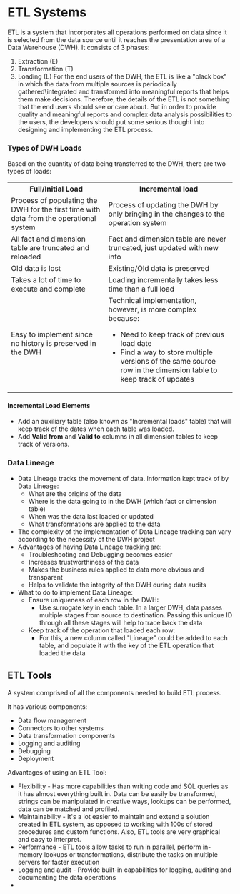 # ETL Systems
ETL is a system that incorporates all operations performed on data since it is selected from the data source until it reaches the presentation area of a Data Warehouse (DWH). It consists of 3 phases: 
1. Extraction (E)
2. Transformation (T)
3. Loading (L)
For the end users of the DWH, the ETL is like a "black box" in which the data from multiple sources is periodically gathered\integrated and transformed into meaningful reports that helps them make decisions. Therefore, the details of the ETL is not something that the end users should see or care about. But in order to provide quality and meaningful reports and complex data analysis possibilities to the users, the developers should put some serious thought into designing and implementing the ETL process.

### Types of DWH Loads
Based on the quantity of data being transferred to the DWH, there are two types of loads: 

<table>
<tr>
<th>Full/Initial Load</th>
<th>Incremental load</th>
</tr>
<tr>
<td>Process of populating the DWH for the first time with data from the operational system</td>
<td>Process of updating the DWH by only bringing in the changes to the operation system</td>
</tr>
<tr>
<td>All fact and dimension table are truncated and reloaded</td>
<td> Fact and dimension table are never truncated, just updated with new info</td>
</tr>
<tr>
<td>Old data is lost</td>
<td>Existing/Old data is preserved</td>
</tr>
<tr>
<td>Takes a lot of time to execute and complete</td>
<td>Loading incrementally takes less time than a full load</td>
</tr>
<tr>
<td>Easy to implement since no history is preserved in the DWH</td>
<td>
	Technical implementation, however, is more complex because: 
	<ul>
		<li> Need to keep track of previous load date </li>
		<li> Find a way to store multiple versions of the same source row in the dimension table to keep track of updates </li>
	</ul>
</td>
</tr>
</table>

#### Incremental Load Elements
* Add an auxiliary table (also known as "Incremental loads" table) that will keep track of the dates when each table was loaded. 
* Add **Valid from** and **Valid to** columns in all dimension tables to keep track of versions.

### Data Lineage
* Data Lineage tracks the movement of data. Information kept track of by Data Lineage: 
	* What are the origins of the data
	* Where is the data going to in the DWH (which fact or dimension table)
	* When was the data last loaded or updated
	* What transformations are applied to the data
* The complexity of the implementation of Data Lineage tracking can vary according to the necessity of the DWH project
* Advantages of having Data Lineage tracking are: 
	* Troubleshooting and Debugging becomes easier
	* Increases trustworthiness of the data
	* Makes the business rules applied to data more obvious and transparent
	* Helps to validate the integrity of the DWH during data audits
* What to do to implement Data Lineage: 
	* Ensure uniqueness of each row in the DWH:
		* Use surrogate key in each table. In a larger DWH, data passes multiple stages from source to destination. Passing this unique ID through all these stages will help to trace back the data
	* Keep track of the operation that loaded each row:
		* For this, a new column called "Lineage" could be added to each table, and populate it with the key of the ETL operation that loaded the data

## ETL Tools
A system comprised of all the components needed to build ETL process. 

It has various components: 
* Data flow management
* Connectors to other systems
* Data transformation components
* Logging and auditing
* Debugging
* Deployment

Advantages of using an ETL Tool: 
* Flexibility - Has more capabilities than writing code and SQL queries as it has almost everything built in. Data can be easily be transformed, strings can be manipulated in creative ways, lookups can be performed, data can be matched and profiled.  
* Maintainability - It's a lot easier to maintain and extend a solution created in ETL system, as opposed to working with 100s of stored procedures and custom functions. Also, ETL tools are very graphical and easy to interpret. 
* Performance - ETL tools allow tasks to run in parallel, perform in-memory lookups or transformations, distribute the tasks on multiple servers for faster execution
* Logging and audit - Provide built-in capabilities for logging, auditing and documenting the data operations
* 
